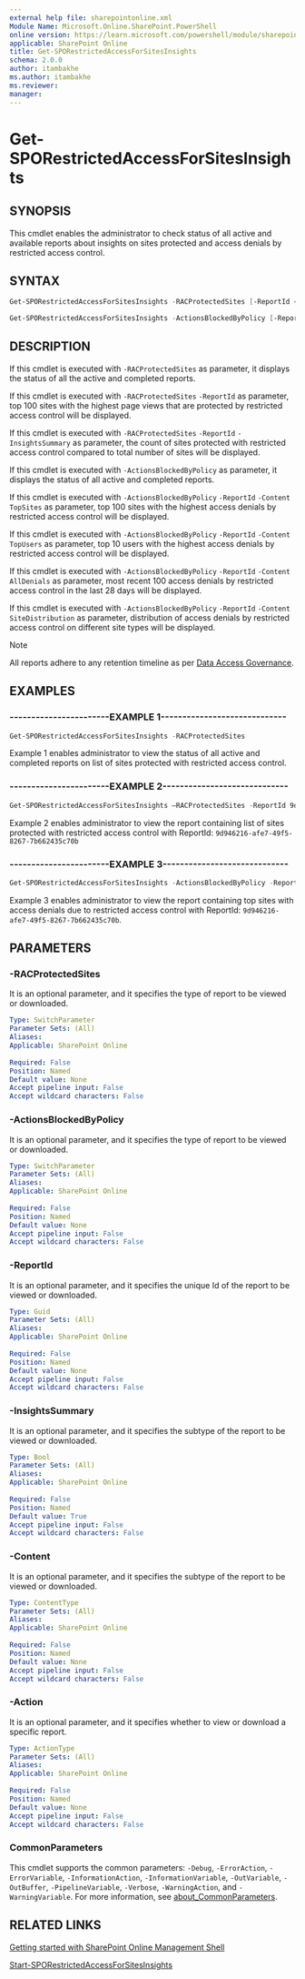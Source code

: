```yaml
---
external help file: sharepointonline.xml
Module Name: Microsoft.Online.SharePoint.PowerShell
online version: https://learn.microsoft.com/powershell/module/sharepoint-online/get-sporestrictedaccessforsitesinsights
applicable: SharePoint Online
title: Get-SPORestrictedAccessForSitesInsights
schema: 2.0.0
author: itambakhe
ms.author: itambakhe
ms.reviewer:
manager:
---
```


# Get-SPORestrictedAccessForSitesInsights

## SYNOPSIS

This cmdlet enables the administrator to check status of all active and available reports about insights on sites protected and access denials by restricted access control.

## SYNTAX

```powershell
Get-SPORestrictedAccessForSitesInsights -RACProtectedSites [-ReportId <Guid>] [-Action <ActionType>] [-InsightsSummary <Boolean>]
```

```powershell
Get-SPORestrictedAccessForSitesInsights -ActionsBlockedByPolicy [-ReportId <Guid>] [-Content <ContentType>] [-Action <ActionType>]
```

## DESCRIPTION

If this cmdlet is executed with `-RACProtectedSites` as parameter, it displays the status of all the active and completed reports.

If this cmdlet is executed with `-RACProtectedSites` `-ReportId` as parameter, top 100 sites with the highest page views that are protected by restricted access control will be displayed.

If this cmdlet is executed with `-RACProtectedSites` `-ReportId` `-InsightsSummary` as parameter, the count of sites protected with restricted access control compared to total number of sites will be displayed.

If this cmdlet is executed with `-ActionsBlockedByPolicy` as parameter, it displays the status of all active and completed reports.
  
If this cmdlet is executed with `-ActionsBlockedByPolicy` `-ReportId` `-Content TopSites` as parameter, top 100 sites with the highest access denials by restricted access control will be displayed.

If this cmdlet is executed with `-ActionsBlockedByPolicy` `-ReportId` `-Content TopUsers` as parameter, top 10 users with the highest access denials by restricted access control will be displayed.

If this cmdlet is executed with `-ActionsBlockedByPolicy` `-ReportId` `-Content AllDenials` as parameter, most recent 100 access denials by restricted access control in the last 28 days will be displayed.

If this cmdlet is executed with `-ActionsBlockedByPolicy` `-ReportId` `-Content SiteDistribution` as parameter, distribution of access denials by restricted access control on different site types will be displayed.

> [!NOTE]
> All reports adhere to any retention timeline as per [Data Access Governance](/sharepoint/data-access-governance-reports).

## EXAMPLES

### -----------------------EXAMPLE 1-----------------------------

```powershell
Get-SPORestrictedAccessForSitesInsights -RACProtectedSites
```

Example 1 enables administrator to view the status of all active and completed reports on list of sites protected with restricted access control.

### -----------------------EXAMPLE 2-----------------------------

```powershell
Get-SPORestrictedAccessForSitesInsights –RACProtectedSites -ReportId 9d946216-afe7-49f5-8267-7b662435c70b
```

Example 2 enables administrator to view the report containing list of sites protected with restricted access control with ReportId: `9d946216-afe7-49f5-8267-7b662435c70b`

### -----------------------EXAMPLE 3-----------------------------

```powershell
Get-SPORestrictedAccessForSitesInsights -ActionsBlockedByPolicy -ReportId 9d946216-afe7-49f5-8267-7b662435c70b -Content TopSites
```

Example 3 enables administrator to view the report containing top sites with access denials due to restricted access control with ReportId: `9d946216-afe7-49f5-8267-7b662435c70b`.

## PARAMETERS

### -RACProtectedSites

It is an optional parameter, and it specifies the type of report to be viewed or downloaded.

```yaml
Type: SwitchParameter
Parameter Sets: (All)
Aliases: 
Applicable: SharePoint Online
 
Required: False
Position: Named
Default value: None
Accept pipeline input: False
Accept wildcard characters: False
```

### -ActionsBlockedByPolicy

It is an optional parameter, and it specifies the type of report to be viewed or downloaded.

```yaml
Type: SwitchParameter
Parameter Sets: (All)
Aliases: 
Applicable: SharePoint Online
 
Required: False
Position: Named
Default value: None
Accept pipeline input: False
Accept wildcard characters: False
```

### -ReportId

It is an optional parameter, and it specifies the unique Id of the report to be viewed or downloaded.

```yaml
Type: Guid
Parameter Sets: (All)
Aliases:
Applicable: SharePoint Online
 
Required: False
Position: Named
Default value: None
Accept pipeline input: False
Accept wildcard characters: False
```

### -InsightsSummary

It is an optional parameter, and it specifies the subtype of the report to be viewed or downloaded.

```yaml
Type: Bool
Parameter Sets: (All)
Aliases:
Applicable: SharePoint Online
 
Required: False
Position: Named
Default value: True
Accept pipeline input: False
Accept wildcard characters: False
```

### -Content

It is an optional parameter, and it specifies the subtype of the report to be viewed or downloaded.

```yaml
Type: ContentType
Parameter Sets: (All)
Aliases:
Applicable: SharePoint Online
 
Required: False
Position: Named
Default value: None
Accept pipeline input: False
Accept wildcard characters: False
```

### -Action

It is an optional parameter, and it specifies whether to view or download a specific report.

```yaml
Type: ActionType
Parameter Sets: (All)
Aliases:
Applicable: SharePoint Online
 
Required: False
Position: Named
Default value: None
Accept pipeline input: False
Accept wildcard characters: False
```

### CommonParameters

This cmdlet supports the common parameters: `-Debug`, `-ErrorAction`, `-ErrorVariable`, `-InformationAction`, `-InformationVariable`, `-OutVariable`, `-OutBuffer`, `-PipelineVariable`, `-Verbose`, `-WarningAction`, and `-WarningVariable`. For more information, see [about_CommonParameters](https://go.microsoft.com/fwlink/?LinkID=113216).

## RELATED LINKS

[Getting started with SharePoint Online Management Shell](/powershell/sharepoint/sharepoint-online/connect-sharepoint-online)

[Start-SPORestrictedAccessForSitesInsights](./Start-SPORestrictedAccessForSitesInsights.md)
